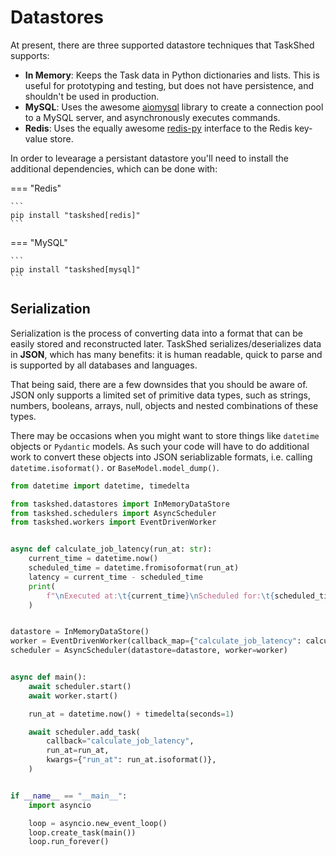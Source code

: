 # Datastores

At present, there are three supported datastore techniques that TaskShed supports:

* **In Memory**: Keeps the Task data in Python dictionaries and lists. This is useful for prototyping and testing, but does not have persistence, and shouldn't be used in production.
* **MySQL**: Uses the awesome [aiomysql](https://github.com/aio-libs/aiomysql) library to create a connection pool to a MySQL server, and asynchronously executes commands.
* **Redis**: Uses the equally awesome [redis-py](https://github.com/redis/redis-py) interface to the Redis key-value store.

In order to levearage a persistant datastore you'll need to install the additional dependencies, which can be done with:

=== "Redis"

    ```
    pip install "taskshed[redis]"
    ```

=== "MySQL"

    ```
    pip install "taskshed[mysql]"
    ```

## Serialization

Serialization is the process of converting data into a format that can be easily stored and reconstructed later. TaskShed serializes/deserializes data in **JSON**, which has many benefits: it is human readable, quick to parse and is supported by all databases and languages.

That being said, there are a few downsides that you should be aware of. JSON only supports a limited set of primitive data types, such as strings, numbers, booleans, arrays, null, objects and nested combinations of these types. 

There may be occasions when you might want to store things like `datetime` objects or `Pydantic` models. As such your code will have to do additional work to convert these objects into JSON seriablizable formats, i.e. calling `datetime.isoformat().` or `BaseModel.model_dump()`.

```py title="Example When Passing Datetime Objects as Callback Kwargs"
from datetime import datetime, timedelta

from taskshed.datastores import InMemoryDataStore
from taskshed.schedulers import AsyncScheduler
from taskshed.workers import EventDrivenWorker


async def calculate_job_latency(run_at: str):
    current_time = datetime.now()
    scheduled_time = datetime.fromisoformat(run_at)
    latency = current_time - scheduled_time
    print(
        f"\nExecuted at:\t{current_time}\nScheduled for:\t{scheduled_time}\nLatency:\t{latency.total_seconds()} s"
    )


datastore = InMemoryDataStore()
worker = EventDrivenWorker(callback_map={"calculate_job_latency": calculate_job_latency}, datastore=datastore)
scheduler = AsyncScheduler(datastore=datastore, worker=worker)


async def main():
    await scheduler.start()
    await worker.start()

    run_at = datetime.now() + timedelta(seconds=1)

    await scheduler.add_task(
        callback="calculate_job_latency",
        run_at=run_at,
        kwargs={"run_at": run_at.isoformat()},
    )


if __name__ == "__main__":
    import asyncio

    loop = asyncio.new_event_loop()
    loop.create_task(main())
    loop.run_forever()
```